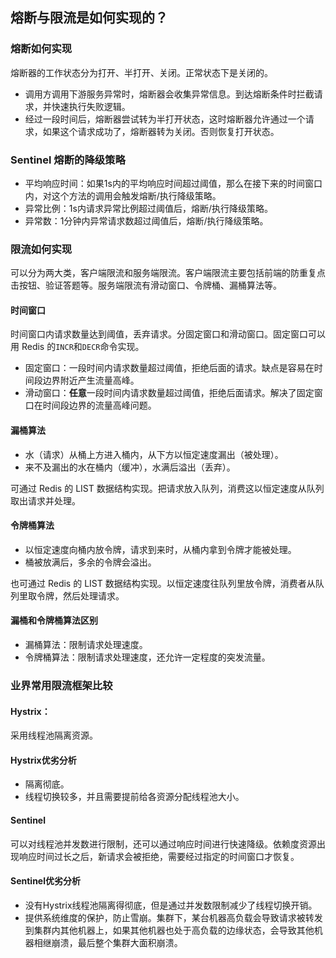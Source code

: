 ## 熔断与限流是如何实现的？
### 熔断如何实现
熔断器的工作状态分为打开、半打开、关闭。正常状态下是关闭的。

- 调用方调用下游服务异常时，熔断器会收集异常信息。到达熔断条件时拦截请求，并快速执行失败逻辑。
- 经过一段时间后，熔断器尝试转为半打开状态，这时熔断器允许通过一个请求，如果这个请求成功了，熔断器转为关闭。否则恢复打开状态。

### Sentinel 熔断的降级策略

- 平均响应时间：如果1s内的平均响应时间超过阈值，那么在接下来的时间窗口内，对这个方法的调用会触发熔断/执行降级策略。
- 异常比例：1s内请求异常比例超过阈值后，熔断/执行降级策略。
- 异常数：1分钟内异常请求数超过阈值后，熔断/执行降级策略。

### 限流如何实现
可以分为两大类，客户端限流和服务端限流。客户端限流主要包括前端的防重复点击按钮、验证答题等。服务端限流有滑动窗口、令牌桶、漏桶算法等。

#### 时间窗口
时间窗口内请求数量达到阈值，丢弃请求。分固定窗口和滑动窗口。固定窗口可以用 Redis 的```INCR```和```DECR```命令实现。

- 固定窗口：一段时间内请求数量超过阈值，拒绝后面的请求。缺点是容易在时间段边界附近产生流量高峰。
- 滑动窗口：**任意**一段时间内请求数量超过阈值，拒绝后面请求。解决了固定窗口在时间段边界的流量高峰问题。

#### 漏桶算法

- 水（请求）从桶上方进入桶内，从下方以恒定速度漏出（被处理）。
- 来不及漏出的水在桶内（缓冲），水满后溢出（丢弃）。

可通过 Redis 的 LIST 数据结构实现。把请求放入队列，消费这以恒定速度从队列取出请求并处理。
#### 令牌桶算法

- 以恒定速度向桶内放令牌，请求到来时，从桶内拿到令牌才能被处理。
- 桶被放满后，多余的令牌会溢出。

也可通过 Redis 的 LIST 数据结构实现。以恒定速度往队列里放令牌，消费者从队列里取令牌，然后处理请求。
#### 漏桶和令牌桶算法区别

- 漏桶算法：限制请求处理速度。
- 令牌桶算法：限制请求处理速度，还允许一定程度的突发流量。

### 业界常用限流框架比较
#### Hystrix：
采用线程池隔离资源。
#### Hystrix优劣分析

- 隔离彻底。
- 线程切换较多，并且需要提前给各资源分配线程池大小。

#### Sentinel
可以对线程池并发数进行限制，还可以通过响应时间进行快速降级。依赖度资源出现响应时间过长之后，新请求会被拒绝，需要经过指定的时间窗口才恢复。
#### Sentinel优劣分析

- 没有Hystrix线程池隔离得彻底，但是通过并发数限制减少了线程切换开销。
- 提供系统维度的保护，防止雪崩。集群下，某台机器高负载会导致请求被转发到集群内其他机器上，如果其他机器也处于高负载的边缘状态，会导致其他机器相继崩溃，最后整个集群大面积崩溃。
